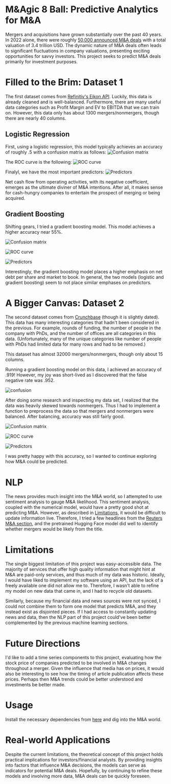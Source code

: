 # M&Agic 8 Ball: Predictive Analytics for M&A

Mergers and acquisitions have grown substantially over the past 40 years. In 2022 alone, there were roughly [50,000 announced M&A deals](https://imaa-institute.org/mergers-and-acquisitions-statistics/) with a total valuation of 3.4 trillion USD. The dynamic nature of M&A deals often leads to significant fluctuations in company valuations, presenting exciting opportunities for savvy investors. This project seeks to predict M&A deals primarily for investment purposes.

# Filled to the Brim: Dataset 1

The first dataset comes from [Refinitiv's Eikon API](https://github.com/Refinitiv-API-Samples/Article.EikonAPI.Python.PredictionOfMandATargetsToGenerateAbnormalReturns/tree/main/Datasets). Luckily, this data is already cleaned and is well-balanced. Furthermore, there are many useful data categories such as Profit Margin and EV to EBITDA that we can train on. However, this data only has about 1300 mergers/nonmergers, though there are nearly 40 columns.

## Logistic Regression

First, using a logistic regression, this model typically achieves an accuracy of roughly .5 with a confusion matrix as follows:
![Confusion matrix](img/1_logistic.png)

The ROC curve is the following:
![ROC curve](img/1_logisticROC.png)

Finalyl, we have the most important predictors:
![Predictors](img/1_logisticfeatures.png)

Net cash flow from operating activities, with its negative coefficient, emerges as the ultimate diviner of M&A intentions. After all, it makes sense for cash-hungry companies to entertain the prospect of merging or being acquired.

## Gradient Boosting

Shifting gears, I tried a gradient boosting model. This model achieves a higher accuracy near 55%. 

![Confusion matrix](img/1_gb.png)

![ROC curve](img/1_gbROC.png)

![Predictors](img/1_gbfeatures.png)

Interestingly, the gradient boosting model places a higher emphasis on net debt per share and market to book. In general, the two models (logistic and gradient boosting) seem to not place similar emphases on predictors.

# A Bigger Canvas: Dataset 2

The second dataset comes from [Crunchbase](https://github.com/Crystalnix/crunchbase-ml/tree/master/data) (though it is slightly dated). This data has many interesting categories that hadn't been considered in the previous. For example, rounds of funding, the number of people in the company with PhDs, and the number of offices are all categories in this data. (Unfortunately, many of the unique categories like number of people with PhDs had limited data for many rows and had to be removed.)

This dataset has almost 32000 mergers/nonmergers, though only about 15 columns.

Running a gradient boosting model on this data, I achieved an accuracy of .919! However, my joy was short-lived as I discovered that the false negative rate was .952.

![confusion](img/2_bad.png)

After doing some research and inspecting my data set, I realized that the data was heavily skewed towards nonmergers. Thus I had to implement a function to preprocess the data so that mergers and nonmergers were balanced. After balancing, accuracy was still fairly good.

![Confusion matrix](img/2_confusion.png)

![ROC curve](img/2_ROC.png)

![Predictors](img/2_features.png)

I was pretty happy with this accuracy, so I wanted to continue exploring how M&A could be predicted.

# NLP

The news provides much insight into the M&A world, so I attempted to use sentiment analysis to gauge M&A likelihood. This sentiment analysis, coupled with the numerical model, would have a pretty good shot at predicting M&A. However, as described in [Limitations](#Limitations), it would be difficult to update information live. Therefore, I tried a few headlines from the [Reuters M&A section](https://www.reuters.com/news/archive/americasMergersNews), and the pretrained Hugging Face model did well to identify whether mergers would be likely from the title.

# Limitations

The single biggest limitation of this project was easy-accessible data. The majority of services that offer high quality information that might hint at M&A are paid-only services, and thus much of my data was historic. Ideally, I would have liked to implement my software using an API, but the lack of a freely available one did not allow me to. Therefore, I wasn't able to refine my model on new data that came in, and I had to recycle old datasets. 

Similarly, because my financial data and news sources were not synced, I could not combine them to form one model that predicts M&A, and they instead exist as disjointed pieces. If I had access to constantly updating news and data, then the NLP part of this project could've been better complemented by the previous machine learning sections. 


# Future Directions

I'd like to add a time series components to this project, evaluating how the stock price of companies predicted to be involved in M&A changes throughout a merger. Given the influence that media has on prices, it would also be interesting to see how the timing of article publication affects these prices. Perhaps then M&A trends could be better understood and investments be better made.

# Usage

Install the necessary dependencies from [here](src/requirements.txt) and dig into the M&A world.

# Real-world Applications

Despite the current limitations, the theoretical concept of this project holds practical implications for investors/financial analysts. By providing insights into factors that influence M&A decisions, the models can serve as indicators for potential M&A deals. Hopefully, by continuing to refine these models and involving more data, M&A deals can be quickly foreseen.